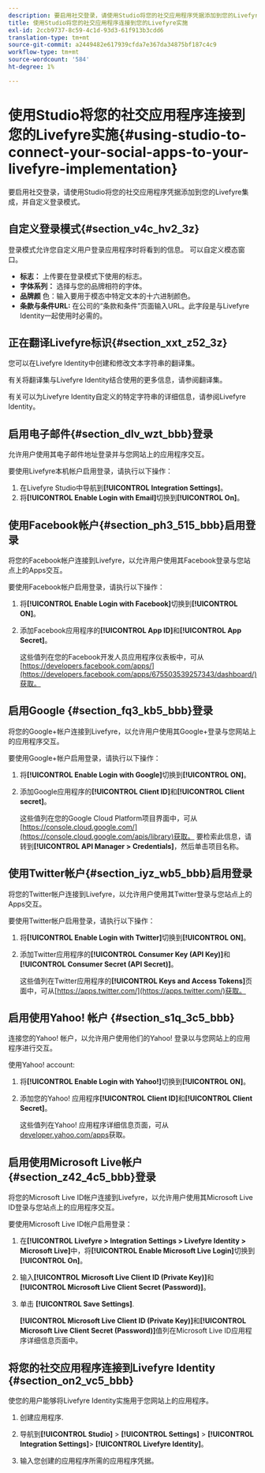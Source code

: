 ```yaml
---
description: 要启用社交登录，请使用Studio将您的社交应用程序凭据添加到您的Livefyre集成，并自定义登录模式。
title: 使用Studio将您的社交应用程序连接到您的Livefyre实施
exl-id: 2ccb9737-8c59-4c1d-93d3-61f913b3cdd6
translation-type: tm+mt
source-git-commit: a2449482e617939cfda7e367da34875bf187c4c9
workflow-type: tm+mt
source-wordcount: '584'
ht-degree: 1%

---
```


# 使用Studio将您的社交应用程序连接到您的Livefyre实施{#using-studio-to-connect-your-social-apps-to-your-livefyre-implementation}

要启用社交登录，请使用Studio将您的社交应用程序凭据添加到您的Livefyre集成，并自定义登录模式。

## 自定义登录模式{#section_v4c_hv2_3z}

登录模式允许您自定义用户登录应用程序时将看到的信息。 可以自定义模态窗口。

* **标志：** 上传要在登录模式下使用的标志。
* **字体系列：** 选择与您的品牌相符的字体。
* **品牌颜** 色：输入要用于模态中特定文本的十六进制颜色。
* **条款与条件URL:** 在公司的“条款和条件”页面输入URL。此字段是与Livefyre Identity一起使用时必需的。

## 正在翻译Livefyre标识{#section_xxt_z52_3z}

您可以在Livefyre Identity中创建和修改文本字符串的翻译集。

有关将翻译集与Livefyre Identity结合使用的更多信息，请参阅翻译集。

有关可以为Livefyre Identity自定义的特定字符串的详细信息，请参阅Livefyre Identity。

## 启用电子邮件{#section_dlv_wzt_bbb}登录

允许用户使用其电子邮件地址登录并与您网站上的应用程序交互。

要使用Livefyre本机帐户启用登录，请执行以下操作：

1. 在Livefyre Studio中导航到&#x200B;**[!UICONTROL Integration Settings]**。
1. 将&#x200B;**[!UICONTROL Enable Login with Email]**&#x200B;切换到&#x200B;**[!UICONTROL On]**。

## 使用Facebook帐户{#section_ph3_515_bbb}启用登录

将您的Facebook帐户连接到Livefyre，以允许用户使用其Facebook登录与您站点上的Apps交互。

要使用Facebook帐户启用登录，请执行以下操作：

1. 将&#x200B;**[!UICONTROL Enable Login with Facebook]**&#x200B;切换到&#x200B;**[!UICONTROL ON]**。

1. 添加Facebook应用程序的&#x200B;**[!UICONTROL App ID]**&#x200B;和&#x200B;**[!UICONTROL App Secret]**。

   这些值列在您的Facebook开发人员应用程序仪表板中，可从[https://developers.facebook.com/apps/](https://developers.facebook.com/apps/675503539257343/dashboard/)获取。

## 启用Google {#section_fq3_kb5_bbb}登录

将您的Google+帐户连接到Livefyre，以允许用户使用其Google+登录与您网站上的应用程序交互。

要使用Google+帐户启用登录，请执行以下操作：

1. 将&#x200B;**[!UICONTROL Enable Login with Google]**&#x200B;切换到&#x200B;**[!UICONTROL ON]**。

1. 添加Google应用程序的&#x200B;**[!UICONTROL Client ID]**&#x200B;和&#x200B;**[!UICONTROL Client secret]**。

   这些值列在您的Google Cloud Platform项目界面中，可从[https://console.cloud.google.com/](https://console.cloud.google.com/apis/library)获取。 要检索此信息，请转到&#x200B;**[!UICONTROL API Manager > Credentials]**，然后单击项目名称。

## 使用Twitter帐户{#section_iyz_wb5_bbb}启用登录

将您的Twitter帐户连接到Livefyre，以允许用户使用其Twitter登录与您站点上的Apps交互。

要使用Twitter帐户启用登录，请执行以下操作：

1. 将&#x200B;**[!UICONTROL Enable Login with Twitter]**&#x200B;切换到&#x200B;**[!UICONTROL ON]**。

1. 添加Twitter应用程序的&#x200B;**[!UICONTROL Consumer Key (API Key)]**&#x200B;和&#x200B;**[!UICONTROL Consumer Secret (API Secret)]**。

   这些值列在Twitter应用程序的&#x200B;**[!UICONTROL Keys and Access Tokens]**&#x200B;页面中，可从[https://apps.twitter.com/](https://apps.twitter.com/)获取。

## 启用使用Yahoo! 帐户 {#section_s1q_3c5_bbb}

连接您的Yahoo! 帐户，以允许用户使用他们的Yahoo! 登录以与您网站上的应用程序进行交互。

使用Yahoo! account:

1. 将&#x200B;**[!UICONTROL Enable Login with Yahoo!]**&#x200B;切换到&#x200B;**[!UICONTROL ON]**。

1. 添加您的Yahoo! 应用程序&#x200B;**[!UICONTROL Client ID]**&#x200B;和&#x200B;**[!UICONTROL Client Secret]**。

   这些值列在Yahoo! 应用程序详细信息页面，可从[developer.yahoo.com/apps](https://developer.yahoo.com/apps)获取。

## 启用使用Microsoft Live帐户{#section_z42_4c5_bbb}登录

将您的Microsoft Live ID帐户连接到Livefyre，以允许用户使用其Microsoft Live ID登录与您站点上的应用程序交互。

要使用Microsoft Live ID帐户启用登录：

1. 在&#x200B;**[!UICONTROL Livefyre > Integration Settings > Livefyre Identity > Microsoft Live]**&#x200B;中，将&#x200B;**[!UICONTROL Enable Microsoft Live Login]**&#x200B;切换到&#x200B;**[!UICONTROL On]**。

1. 输入&#x200B;**[!UICONTROL Microsoft Live Client ID (Private Key)]**&#x200B;和&#x200B;**[!UICONTROL Microsoft Live Client Secret (Password)]**。

1. 单击 **[!UICONTROL Save Settings]**.

   **[!UICONTROL Microsoft Live Client ID (Private Key)]**&#x200B;和&#x200B;**[!UICONTROL Microsoft Live Client Secret (Password)]**&#x200B;值列在Microsoft Live ID应用程序详细信息页面中。

## 将您的社交应用程序连接到Livefyre Identity {#section_on2_vc5_bbb}

使您的用户能够将Livefyre Identity实施用于您网站上的应用程序。

1. 创建应用程序.
1. 导航到&#x200B;**[!UICONTROL Studio]** > **[!UICONTROL Settings]** > **[!UICONTROL Integration Settings]**> **[!UICONTROL Livefyre Identity]**。

1. 输入您创建的应用程序所需的应用程序凭据。
